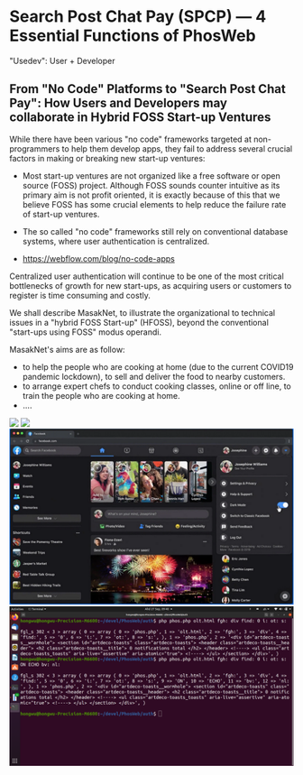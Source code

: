 # Search Post Chat Pay (SPCP) &mdash; 4 Essential Functions of PhosWeb

"Usedev": User + Developer

## From "No Code" Platforms to "Search Post Chat Pay": How Users and Developers may collaborate in Hybrid FOSS Start-up Ventures

While there have been various "no code" frameworks targeted at non-programmers to help them develop apps, they fail to address several crucial factors in making or breaking new start-up ventures:

- Most start-up ventures are not organized like a free software or open source (FOSS) project. Although FOSS sounds counter intuitive as its primary aim is not profit oriented, it is exactly because of this that we believe FOSS has some crucial elements to help reduce the failure rate of start-up ventures.

- The so called "no code" frameworks still rely on conventional database systems, where user authentication is centralized. 

- https://webflow.com/blog/no-code-apps

Centralized user authentication will continue to be one of the most critical bottlenecks of growth for new start-ups, as acquiring users or customers to register is time consuming and costly.

We shall describe MasakNet, to illustrate the organizational to technical issues in a "hybrid FOSS Start-up" (HFOSS), beyond the conventional "start-ups using FOSS" modus operandi.

MasakNet's aims are as follow:
- to help the people who are cooking at home (due to the current COVID19 pandemic lockdown), to sell and deliver the food to nearby customers.
- to arrange expert chefs to conduct cooking classes, online or off line, to train the people who are cooking at home.
- .... 




<img src="https://github.com/udexon/Hydergraph/blob/master/Hydergraph/Google-Search-Spreadsheet.png" width=600>

<img src="https://github.com/udexon/Hydergraph/blob/master/Hydergraph/GASP.png" width=600>

<img src="https://github.com/udexon/PhosWeb/blob/master/img/Facebook_Dark.png" width=600>

<img src="https://github.com/udexon/PhosWeb/blob/master/img/terminal.png" width=600>


